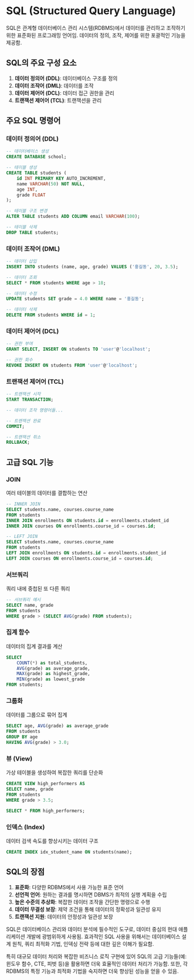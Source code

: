 # SQL (Structured Query Language)

SQL은 관계형 데이터베이스 관리 시스템(RDBMS)에서 데이터를 관리하고 조작하기 위한 표준화된 프로그래밍 언어임. 데이터의 정의, 조작, 제어를 위한 포괄적인 기능을 제공함.

## SQL의 주요 구성 요소

1. **데이터 정의어 (DDL)**: 데이터베이스 구조를 정의
2. **데이터 조작어 (DML)**: 데이터를 조작
3. **데이터 제어어 (DCL)**: 데이터 접근 권한을 관리
4. **트랜잭션 제어어 (TCL)**: 트랜잭션을 관리

## 주요 SQL 명령어

### 데이터 정의어 (DDL)

```sql
-- 데이터베이스 생성
CREATE DATABASE school;

-- 테이블 생성
CREATE TABLE students (
    id INT PRIMARY KEY AUTO_INCREMENT,
    name VARCHAR(50) NOT NULL,
    age INT,
    grade FLOAT
);

-- 테이블 구조 변경
ALTER TABLE students ADD COLUMN email VARCHAR(100);

-- 테이블 삭제
DROP TABLE students;
```

### 데이터 조작어 (DML)

```sql
-- 데이터 삽입
INSERT INTO students (name, age, grade) VALUES ('홍길동', 20, 3.5);

-- 데이터 조회
SELECT * FROM students WHERE age > 18;

-- 데이터 수정
UPDATE students SET grade = 4.0 WHERE name = '홍길동';

-- 데이터 삭제
DELETE FROM students WHERE id = 1;
```

### 데이터 제어어 (DCL)

```sql
-- 권한 부여
GRANT SELECT, INSERT ON students TO 'user'@'localhost';

-- 권한 회수
REVOKE INSERT ON students FROM 'user'@'localhost';
```

### 트랜잭션 제어어 (TCL)

```sql
-- 트랜잭션 시작
START TRANSACTION;

-- 데이터 조작 명령어들...

-- 트랜잭션 완료
COMMIT;

-- 트랜잭션 취소
ROLLBACK;
```

## 고급 SQL 기능

### JOIN

여러 테이블의 데이터를 결합하는 연산

```sql
-- INNER JOIN
SELECT students.name, courses.course_name
FROM students
INNER JOIN enrollments ON students.id = enrollments.student_id
INNER JOIN courses ON enrollments.course_id = courses.id;

-- LEFT JOIN
SELECT students.name, courses.course_name
FROM students
LEFT JOIN enrollments ON students.id = enrollments.student_id
LEFT JOIN courses ON enrollments.course_id = courses.id;
```

### 서브쿼리

쿼리 내에 중첩된 또 다른 쿼리

```sql
-- 서브쿼리 예시
SELECT name, grade
FROM students
WHERE grade > (SELECT AVG(grade) FROM students);
```

### 집계 함수

데이터의 집계 결과를 계산

```sql
SELECT 
    COUNT(*) as total_students,
    AVG(grade) as average_grade,
    MAX(grade) as highest_grade,
    MIN(grade) as lowest_grade
FROM students;
```

### 그룹화

데이터를 그룹으로 묶어 집계

```sql
SELECT age, AVG(grade) as average_grade
FROM students
GROUP BY age
HAVING AVG(grade) > 3.0;
```

### 뷰 (View)

가상 테이블을 생성하여 복잡한 쿼리를 단순화

```sql
CREATE VIEW high_performers AS
SELECT name, grade
FROM students
WHERE grade > 3.5;

SELECT * FROM high_performers;
```

### 인덱스 (Index)

데이터 검색 속도를 향상시키는 데이터 구조

```sql
CREATE INDEX idx_student_name ON students(name);
```

## SQL의 장점

1. **표준화**: 다양한 RDBMS에서 사용 가능한 표준 언어
2. **선언적 언어**: 원하는 결과를 명시하면 DBMS가 최적의 실행 계획을 수립
3. **높은 수준의 추상화**: 복잡한 데이터 조작을 간단한 명령으로 수행
4. **데이터 무결성 보장**: 제약 조건을 통해 데이터의 정확성과 일관성 유지
5. **트랜잭션 지원**: 데이터의 안정성과 일관성 보장

SQL은 데이터베이스 관리와 데이터 분석에 필수적인 도구로, 데이터 중심의 현대 애플리케이션 개발에 광범위하게 사용됨. 효과적인 SQL 사용을 위해서는 데이터베이스 설계 원칙, 쿼리 최적화 기법, 인덱싱 전략 등에 대한 깊은 이해가 필요함.

특히 대규모 데이터 처리와 복잡한 비즈니스 로직 구현에 있어 SQL의 고급 기능들(예: 윈도우 함수, CTE, 피벗 등)을 활용하면 더욱 효율적인 데이터 처리가 가능함. 또한, 각 RDBMS의 특정 기능과 최적화 기법을 숙지하면 더욱 향상된 성능을 얻을 수 있음.
